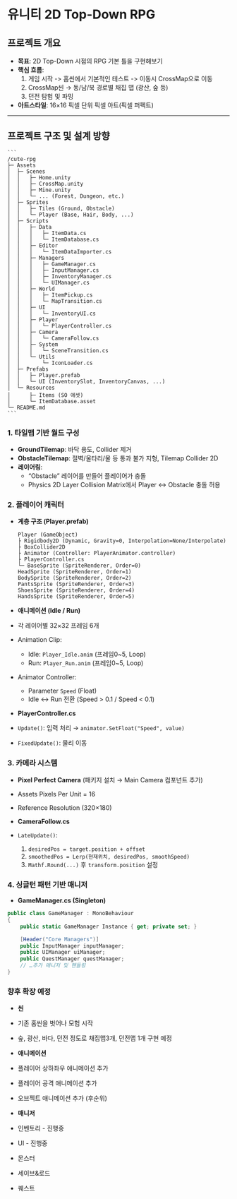 # 유니티 2D Top-Down RPG 

## 프로젝트 개요
- **목표**: 2D Top-Down 시점의 RPG 기본 틀을 구현해보기 
- **핵심 흐름**:  
  1. 게임 시작 -> 홈씬에서 기본적인 테스트 -> 이동시 CrossMap으로 이동
  2. CrossMap씬 → 동/남/북 경로별 채집 맵 (광산, 숲 등)
  3. 던전 탐험 및 파밍  
- **아트스타일**: 16×16 픽셀 단위 픽셀 아트(픽셀 퍼펙트)  

---

## 프로젝트 구조 및 설계 방향
	```
	/cute-rpg
	├─ Assets
	│  ├─ Scenes
	│  │   ├─ Home.unity
	│  │   ├─ CrossMap.unity
	│  │   ├─ Mine.unity
	│  │   └─ ... (Forest, Dungeon, etc.)
	│  ├─ Sprites
	│  │   ├─ Tiles (Ground, Obstacle)
	│  │   └─ Player (Base, Hair, Body, ...)
	│  ├─ Scripts
	│  │   ├─ Data
	│  │   │   ├─ ItemData.cs
	│  │   │   └─ ItemDatabase.cs
	│  │   ├─ Editor
	│  │   │   └─ ItemDataImporter.cs
	│  │   ├─ Managers
	│  │   │   ├─ GameManager.cs
	│  │   │   ├─ InputManager.cs
	│  │   │   ├─ InventoryManager.cs
	│  │   │   └─ UIManager.cs
	│  │   ├─ World
	│  │   │   ├─ ItemPickup.cs
	│  │   │   └─ MapTransition.cs
	│  │   ├─ UI
	│  │   │   └─ InventoryUI.cs
	│  │   ├─ Player
	│  │   │   └─ PlayerController.cs
	│  │   ├─ Camera
	│  │   │   └─ CameraFollow.cs
	│  │   ├─ System
	│  │   │   └─ SceneTransition.cs
	│  │   └─ Utils
	│  │       └─ IconLoader.cs
	│  ├─ Prefabs
	│  │   ├─ Player.prefab
	│  │   └─ UI (InventorySlot, InventoryCanvas, ...)
	│  └─ Resources
	│      ├─ Items (SO 에셋)
	│      └─ ItemDatabase.asset
	└─ README.md
	```

### 1. 타일맵 기반 월드 구성
- **GroundTilemap**: 바닥 용도, Collider 제거  
- **ObstacleTilemap**: 절벽/울타리/물 등 통과 불가 지형, Tilemap Collider 2D
- **레이어링**:  
  - “Obstacle” 레이어를 만들어 플레이어가 충돌  
  - Physics 2D Layer Collision Matrix에서 Player ↔ Obstacle 충돌 허용

### 2. 플레이어 캐릭터
- **계층 구조 (Player.prefab)**
	```
	Player (GameObject)
	├ Rigidbody2D (Dynamic, Gravity=0, Interpolation=None/Interpolate)
	├ BoxCollider2D
	├ Animator (Controller: PlayerAnimator.controller)
	├ PlayerController.cs
	└─ BaseSprite (SpriteRenderer, Order=0)
	HeadSprite (SpriteRenderer, Order=1)
	BodySprite (SpriteRenderer, Order=2)
	PantsSprite (SpriteRenderer, Order=3)
	ShoesSprite (SpriteRenderer, Order=4)
	HandsSprite (SpriteRenderer, Order=5)
	```
- **애니메이션 (Idle / Run)**
- 각 레이어별 32×32 프레임 6개  
- Animation Clip:  
  - Idle: `Player_Idle.anim` (프레임0~5, Loop)  
  - Run: `Player_Run.anim` (프레임0~5, Loop)
- Animator Controller:  
  - Parameter `Speed` (Float)  
  - Idle ↔ Run 전환 (Speed > 0.1 / Speed < 0.1)

- **PlayerController.cs**
- `Update()`: 입력 처리 → `animator.SetFloat("Speed", value)`  
- `FixedUpdate()`: 물리 이동

### 3. 카메라 시스템
- **Pixel Perfect Camera** (패키지 설치 → Main Camera 컴포넌트 추가)
- Assets Pixels Per Unit = 16  
- Reference Resolution (320×180)

- **CameraFollow.cs**
- `LateUpdate()`:  
  1. `desiredPos = target.position + offset`  
  2. `smoothedPos = Lerp(현재위치, desiredPos, smoothSpeed)`  
  3. `Mathf.Round(...)` 후 `transform.position` 설정  

### 4. 싱글턴 패턴 기반 매니저
- **GameManager.cs (Singleton)**
```csharp
public class GameManager : MonoBehaviour
{
    public static GameManager Instance { get; private set; }

	[Header("Core Managers")]
    public InputManager inputManager;
    public UIManager uiManager;
    public QuestManager questManager;
    // …추가 매니저 및 핸들링
}
```

### 향후 확장 예정
- **씬**
- 기존 홈씬을 벗어나 모험 시작
- 숲, 광산, 바다, 던전 정도로 채집맵3개, 던전맵 1개 구현 예정

- **애니메이션**
- 플레이어 상하좌우 애니메이션 추가
- 플레이어 공격 애니메이션 추가
- 오브젝트 애니메이션 추가 (후순위)

- **매니저**
- 인벤토리 - 진행중
- UI - 진행중
- 몬스터
- 세이브&로드
- 퀘스트